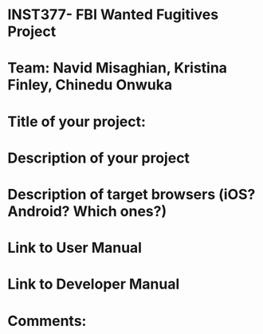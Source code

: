 # INST377- FBI Wanted Fugitives Project
# Team: Navid Misaghian, Kristina Finley, Chinedu Onwuka

# Title of your project:
# Description of your project
# Description of target browsers (iOS? Android? Which ones?)
# Link to User Manual
# Link to Developer Manual

# Comments: <Insert any comments here>
